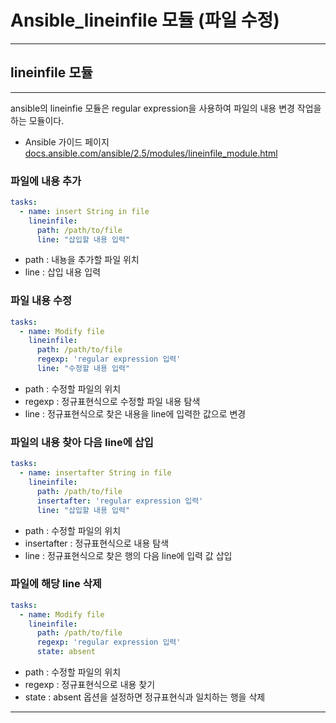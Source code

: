 # Ansible_lineinfile 모듈 (파일 수정)

---

## lineinfile 모듈

---

ansible의 lineinfie 모듈은 regular expression을 사용하여 파일의 내용 변경 작업을 하는 모듈이다.

- Ansible 가이드 페이지
[docs.ansible.com/ansible/2.5/modules/lineinfile_module.html](https://docs.ansible.com/ansible/2.5/modules/lineinfile_module.html)

### 파일에 내용 추가

```yaml
tasks:
  - name: insert String in file
    lineinfile:
      path: /path/to/file
      line: "삽입할 내용 입력"
```

- path : 내뇽을 추가할 파일 위치
- line : 삽입 내용 입력

### 파일 내용 수정

```yaml
tasks:
  - name: Modify file
    lineinfile:
      path: /path/to/file
      regexp: 'regular expression 입력'
      line: "수정할 내용 입력"
```

- path : 수정할 파일의 위치
- regexp : 정규표현식으로 수정할 파일 내용 탐색
- line : 정규표현식으로 찾은 내용을 line에 입력한 값으로 변경

### 파일의 내용 찾아 다음 line에 삽입

```yaml
tasks:
  - name: insertafter String in file
    lineinfile:
      path: /path/to/file
      insertafter: 'regular expression 입력'
      line: "삽입할 내용 입력"
```

- path : 수정할 파일의 위치
- insertafter : 정규표현식으로 내용 탐색
- line : 정규표현식으로 찾은 행의 다음 line에 입력 값 삽입

### 파일에 해당 line 삭제

```yaml
tasks:
  - name: Modify file
    lineinfile:
      path: /path/to/file
      regexp: 'regular expression 입력'
      state: absent
```

- path : 수정할 파일의 위치
- regexp : 정규표현식으로 내용 찾기
- state : absent 옵션을 설정하면 정규표현식과 일치하는 행을 삭제

---